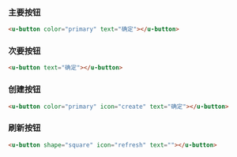### 主要按钮

``` html
<u-button color="primary" text="确定"></u-button>
```

### 次要按钮

``` html
<u-button text="确定"></u-button>
```

### 创建按钮

``` html
<u-button color="primary" icon="create" text="确定"></u-button>
```

### 刷新按钮

``` html
<u-button shape="square" icon="refresh" text=""></u-button>
```
